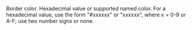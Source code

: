 Border color. Hexadecimal value or supported named color. For a hexadecimal value, use the form "#xxxxxx" or "xxxxxx", where x = 0-9 or A-F; use two number signs or none.